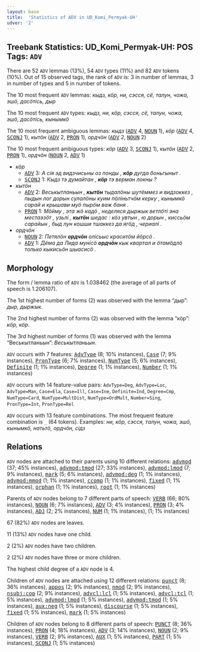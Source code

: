 ```yaml
---
layout: base
title:  'Statistics of ADV in UD_Komi_Permyak-UH'
udver: '2'
---
```


## Treebank Statistics: UD_Komi_Permyak-UH: POS Tags: `ADV`

There are 52 `ADV` lemmas (13%), 54 `ADV` types (11%) and 82 `ADV` tokens (10%).
Out of 15 observed tags, the rank of `ADV` is: 3 in number of lemmas, 3 in number of types and 5 in number of tokens.

The 10 most frequent `ADV` lemmas: <em>кыдз, кӧр, ни, сэсся, сё, талун, чожа, эшӧ, дасöтiсь, дыр</em>

The 10 most frequent `ADV` types:  <em>кыдз, ни, кӧр, сэсся, сё, талун, чожа, эшӧ, дасöтiсь, кынымкӧ</em>

The 10 most frequent ambiguous lemmas: <em>кыдз</em> (<tt><a href="koi_uh-pos-ADV.html">ADV</a></tt> 4, <tt><a href="koi_uh-pos-NOUN.html">NOUN</a></tt> 1), <em>кӧр</em> (<tt><a href="koi_uh-pos-ADV.html">ADV</a></tt> 4, <tt><a href="koi_uh-pos-SCONJ.html">SCONJ</a></tt> 1), <em>кытӧн</em> (<tt><a href="koi_uh-pos-ADV.html">ADV</a></tt> 2, <tt><a href="koi_uh-pos-PRON.html">PRON</a></tt> 1), <em>ордчӧн</em> (<tt><a href="koi_uh-pos-ADV.html">ADV</a></tt> 2, <tt><a href="koi_uh-pos-NOUN.html">NOUN</a></tt> 2)

The 10 most frequent ambiguous types:  <em>кӧр</em> (<tt><a href="koi_uh-pos-ADV.html">ADV</a></tt> 3, <tt><a href="koi_uh-pos-SCONJ.html">SCONJ</a></tt> 1), <em>кытӧн</em> (<tt><a href="koi_uh-pos-ADV.html">ADV</a></tt> 2, <tt><a href="koi_uh-pos-PRON.html">PRON</a></tt> 1), <em>ордчӧн</em> (<tt><a href="koi_uh-pos-NOUN.html">NOUN</a></tt> 2, <tt><a href="koi_uh-pos-ADV.html">ADV</a></tt> 1)


* <em>кӧр</em>
  * <tt><a href="koi_uh-pos-ADV.html">ADV</a></tt> 3: <em>А сія эд видзчисьны оз понды , <b>кӧр</b> дугда боньгыныт .</em>
  * <tt><a href="koi_uh-pos-SCONJ.html">SCONJ</a></tt> 1: <em>Кыдз тэ думайтан , <b>кӧр</b> тэ верман локны ?</em>
* <em>кытӧн</em>
  * <tt><a href="koi_uh-pos-ADV.html">ADV</a></tt> 2: <em>Веськытланьын , <b>кытӧн</b> тыдалӧны шутёммез и видзоккез , пыдын лог дорын сулалӧны куим пӧліньтчӧм керку , кынымкӧ сарай и крышави муӧ пырӧм важ баня .</em>
  * <tt><a href="koi_uh-pos-PRON.html">PRON</a></tt> 1: <em>Мӧйму , эта жӧ кадӧ , неделяся дыржык ветлӧті эна местаэзӧт , узьлі , <b>кытӧн</b> шедас : кӧз увтын , ю дорын , киссьӧм сарайын , быд лун кошши тшаккез да ягӧд , чериалі .</em>
* <em>ордчӧн</em>
  * <tt><a href="koi_uh-pos-NOUN.html">NOUN</a></tt> 2: <em>Петялӧн <b>ордчӧн</b> олісьыс краситӧм йӧрсӧ .</em>
  * <tt><a href="koi_uh-pos-ADV.html">ADV</a></tt> 1: <em>Дёма да Лида мунісӧ <b>ордчӧн</b> кык квартал и ӧтамӧдлӧ только кыкисьӧн шыасисӧ .</em>

## Morphology

The form / lemma ratio of `ADV` is 1.038462 (the average of all parts of speech is 1.206107).

The 1st highest number of forms (2) was observed with the lemma “дыр”: <em>дыр, дыржык</em>.

The 2nd highest number of forms (2) was observed with the lemma “кӧр”: <em>кöр, кӧр</em>.

The 3rd highest number of forms (1) was observed with the lemma “Веськытланьын”: <em>Веськытланьын</em>.

`ADV` occurs with 7 features: <tt><a href="koi_uh-feat-AdvType.html">AdvType</a></tt> (8; 10% instances), <tt><a href="koi_uh-feat-Case.html">Case</a></tt> (7; 9% instances), <tt><a href="koi_uh-feat-PronType.html">PronType</a></tt> (6; 7% instances), <tt><a href="koi_uh-feat-NumType.html">NumType</a></tt> (5; 6% instances), <tt><a href="koi_uh-feat-Definite.html">Definite</a></tt> (1; 1% instances), <tt><a href="koi_uh-feat-Degree.html">Degree</a></tt> (1; 1% instances), <tt><a href="koi_uh-feat-Number.html">Number</a></tt> (1; 1% instances)

`ADV` occurs with 14 feature-value pairs: `AdvType=Deg`, `AdvType=Loc`, `AdvType=Man`, `Case=Ela`, `Case=Ill`, `Case=Ine`, `Definite=Ind`, `Degree=Cmp`, `NumType=Card`, `NumType=MultDist`, `NumType=OrdMult`, `Number=Sing`, `PronType=Int`, `PronType=Rel`

`ADV` occurs with 13 feature combinations.
The most frequent feature combination is `_` (64 tokens).
Examples: <em>ни, кӧр, сэсся, талун, чожа, эшӧ, кынымкӧ, натьтö, ордчӧн, сідз</em>


## Relations

`ADV` nodes are attached to their parents using 10 different relations: <tt><a href="koi_uh-dep-advmod.html">advmod</a></tt> (37; 45% instances), <tt><a href="koi_uh-dep-advmod-tmod.html">advmod:tmod</a></tt> (27; 33% instances), <tt><a href="koi_uh-dep-advmod-lmod.html">advmod:lmod</a></tt> (7; 9% instances), <tt><a href="koi_uh-dep-mark.html">mark</a></tt> (5; 6% instances), <tt><a href="koi_uh-dep-advmod-deg.html">advmod:deg</a></tt> (1; 1% instances), <tt><a href="koi_uh-dep-advmod-mmod.html">advmod:mmod</a></tt> (1; 1% instances), <tt><a href="koi_uh-dep-ccomp.html">ccomp</a></tt> (1; 1% instances), <tt><a href="koi_uh-dep-fixed.html">fixed</a></tt> (1; 1% instances), <tt><a href="koi_uh-dep-orphan.html">orphan</a></tt> (1; 1% instances), <tt><a href="koi_uh-dep-root.html">root</a></tt> (1; 1% instances)

Parents of `ADV` nodes belong to 7 different parts of speech: <tt><a href="koi_uh-pos-VERB.html">VERB</a></tt> (66; 80% instances), <tt><a href="koi_uh-pos-NOUN.html">NOUN</a></tt> (6; 7% instances), <tt><a href="koi_uh-pos-ADV.html">ADV</a></tt> (3; 4% instances), <tt><a href="koi_uh-pos-PRON.html">PRON</a></tt> (3; 4% instances), <tt><a href="koi_uh-pos-ADJ.html">ADJ</a></tt> (2; 2% instances), <tt><a href="koi_uh-pos-NUM.html">NUM</a></tt> (1; 1% instances),  (1; 1% instances)

67 (82%) `ADV` nodes are leaves.

11 (13%) `ADV` nodes have one child.

2 (2%) `ADV` nodes have two children.

2 (2%) `ADV` nodes have three or more children.

The highest child degree of a `ADV` node is 4.

Children of `ADV` nodes are attached using 12 different relations: <tt><a href="koi_uh-dep-punct.html">punct</a></tt> (8; 36% instances), <tt><a href="koi_uh-dep-appos.html">appos</a></tt> (2; 9% instances), <tt><a href="koi_uh-dep-nmod.html">nmod</a></tt> (2; 9% instances), <tt><a href="koi_uh-dep-nsubj-cop.html">nsubj:cop</a></tt> (2; 9% instances), <tt><a href="koi_uh-dep-advcl-lcl.html">advcl:lcl</a></tt> (1; 5% instances), <tt><a href="koi_uh-dep-advcl-tcl.html">advcl:tcl</a></tt> (1; 5% instances), <tt><a href="koi_uh-dep-advmod-lmod.html">advmod:lmod</a></tt> (1; 5% instances), <tt><a href="koi_uh-dep-advmod-tmod.html">advmod:tmod</a></tt> (1; 5% instances), <tt><a href="koi_uh-dep-aux-neg.html">aux:neg</a></tt> (1; 5% instances), <tt><a href="koi_uh-dep-discourse.html">discourse</a></tt> (1; 5% instances), <tt><a href="koi_uh-dep-fixed.html">fixed</a></tt> (1; 5% instances), <tt><a href="koi_uh-dep-mark.html">mark</a></tt> (1; 5% instances)

Children of `ADV` nodes belong to 8 different parts of speech: <tt><a href="koi_uh-pos-PUNCT.html">PUNCT</a></tt> (8; 36% instances), <tt><a href="koi_uh-pos-PRON.html">PRON</a></tt> (4; 18% instances), <tt><a href="koi_uh-pos-ADV.html">ADV</a></tt> (3; 14% instances), <tt><a href="koi_uh-pos-NOUN.html">NOUN</a></tt> (2; 9% instances), <tt><a href="koi_uh-pos-VERB.html">VERB</a></tt> (2; 9% instances), <tt><a href="koi_uh-pos-AUX.html">AUX</a></tt> (1; 5% instances), <tt><a href="koi_uh-pos-PART.html">PART</a></tt> (1; 5% instances), <tt><a href="koi_uh-pos-SCONJ.html">SCONJ</a></tt> (1; 5% instances)

